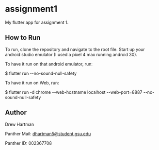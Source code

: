 # assignment1

My flutter app for assignment 1. 

## How to Run

To run, clone the repository and navigate to the root file. Start up your android studio emulator (I used a pixel 4 max running android 30). 

To have it run on that android emulator, run:

$ flutter run --no-sound-null-safety

To have it run on Web, run:

$ flutter run -d chrome --web-hostname localhost --web-port=8887 --no-sound-null-safety



## Author

Drew Hartman

Panther Mail: dhartman5@student.gsu.edu

Panther ID: 002367708